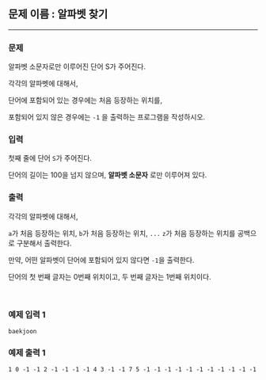 ## 문제 이름 : 알파벳 찾기 

---

### 문제 

알파벳 소문자로만 이루어진 단어 S가 주어진다. 

각각의 알파벳에 대해서, 

단어에 포함되어 있는 경우에는 처음 등장하는 위치를, 

포함되어 있지 않은 경우에는 `-1` 을 출력하는 프로그램을 작성하시오.

### 입력

첫째 줄에 단어 `S`가 주어진다. 

단어의 길이는 100을 넘지 않으며, **알파벳 소문자** 로만 이루어져 있다.

### 출력

각각의 알파벳에 대해서, 

`a`가 처음 등장하는 위치, `b`가 처음 등장하는 위치, `...` `z`가 처음 등장하는 위치를 공백으로 구분해서 출력한다.

만약, 어떤 알파벳이 단어에 포함되어 있지 않다면 `-1`을 출력한다. 

단어의 첫 번째 글자는 0번째 위치이고, 두 번째 글자는 1번째 위치이다.

<br/>

### 예제 입력 1

```text
baekjoon
```

### 예제 출력 1

```text
1 0 -1 -1 2 -1 -1 -1 -1 4 3 -1 -1 7 5 -1 -1 -1 -1 -1 -1 -1 -1 -1 -1 -1
```

